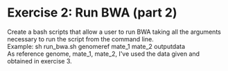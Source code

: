 # Exercise 2: Run BWA (part 2)
Create a bash scripts that allow a user to run BWA taking all the arguments necessary to run the script from the command line. \
Example: sh run_bwa.sh genomeref mate_1 mate_2 outputdata \
As reference genome, mate_1, mate_2, I've used the data given and obtained in exercise 3.

